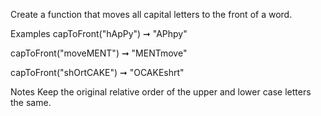 Create a function that moves all capital letters to the front of a word.

Examples
capToFront("hApPy") ➞ "APhpy"

capToFront("moveMENT") ➞ "MENTmove"

capToFront("shOrtCAKE") ➞ "OCAKEshrt"

Notes
Keep the original relative order of the upper and lower case letters the same.